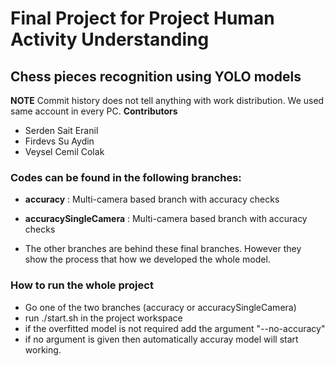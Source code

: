 # Final Project for Project Human Activity Understanding 
## Chess pieces recognition using YOLO models
**NOTE** Commit history does not tell anything with work distribution. We used same account in every PC.
**Contributors**
- Serden Sait Eranil
- Firdevs Su Aydin
- Veysel Cemil Colak

### Codes can be found in the following branches:
- **accuracy** : Multi-camera based branch with accuracy checks 
- **accuracySingleCamera** : Multi-camera based branch with accuracy checks 

- The other branches are behind these final branches. However they show the process that how we developed the whole model.

### How to run the whole project
- Go one of the two branches (accuracy or accuracySingleCamera)
- run ./start.sh in the project workspace
- if the overfitted model is not required add the argument "--no-accuracy"
- if no argument is given then automatically accuray model will start working.




